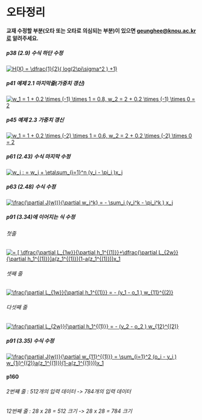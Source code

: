 # 오타정리 

#### 교재 수정할 부분(오타 또는 오타로 의심되는 부분)이 있으면 geunghee@knou.ac.kr로 알려주세요.

##### p38 (2.9) 수식 하단 수정

<a href="https://www.codecogs.com/eqnedit.php?latex=H(X)&space;=&space;\dfrac{1}{2}(&space;log(2\pi\sigma^2&space;)&space;&plus;1)" target="_blank"><img src="https://latex.codecogs.com/gif.latex?H(X)&space;=&space;\dfrac{1}{2}(&space;log(2\pi\sigma^2&space;)&space;&plus;1)" title="H(X) = \dfrac{1}{2}( log(2\pi\sigma^2 ) +1)" /></a>

##### p41 예제 2.1 마지막줄(가중치 갱신)

<a href="https://www.codecogs.com/eqnedit.php?latex=w_1&space;=&space;1&space;&plus;&space;0.2&space;\times&space;(-1)&space;\times&space;1&space;=&space;0.8,&space;w_2&space;=&space;2&space;&plus;&space;0.2&space;\times&space;(-1)&space;\times&space;0&space;=&space;2" target="_blank"><img src="https://latex.codecogs.com/gif.latex?w_1&space;=&space;1&space;&plus;&space;0.2&space;\times&space;(-1)&space;\times&space;1&space;=&space;0.8,&space;w_2&space;=&space;2&space;&plus;&space;0.2&space;\times&space;(-1)&space;\times&space;0&space;=&space;2" title="w_1 = 1 + 0.2 \times (-1) \times 1 = 0.8, w_2 = 2 + 0.2 \times (-1) \times 0 = 2" /></a>

##### p45 예제 2.3 가중치 갱신

<a href="https://www.codecogs.com/eqnedit.php?latex=w_1&space;=&space;1&space;&plus;&space;0.2&space;\times&space;(-2)&space;\times&space;1&space;=&space;0.6,&space;w_2&space;=&space;2&space;&plus;&space;0.2&space;\times&space;(-2)&space;\times&space;0&space;=&space;2" target="_blank"><img src="https://latex.codecogs.com/gif.latex?w_1&space;=&space;1&space;&plus;&space;0.2&space;\times&space;(-2)&space;\times&space;1&space;=&space;0.6,&space;w_2&space;=&space;2&space;&plus;&space;0.2&space;\times&space;(-2)&space;\times&space;0&space;=&space;2" title="w_1 = 1 + 0.2 \times (-2) \times 1 = 0.6, w_2 = 2 + 0.2 \times (-2) \times 0 = 2" /></a>

##### p61 (2.43) 수식 마지막 수정

<a href="https://www.codecogs.com/eqnedit.php?latex=w_j&space;:&space;=&space;w_j&space;&plus;&space;\eta\sum_{i=1}^n&space;(y_i&space;-&space;\pi_i&space;)x_j" target="_blank"><img src="https://latex.codecogs.com/gif.latex?w_j&space;:&space;=&space;w_j&space;&plus;&space;\eta\sum_{i=1}^n&space;(y_i&space;-&space;\pi_i&space;)x_j" title="w_j : = w_j + \eta\sum_{i=1}^n (y_i - \pi_i )x_j" /></a>

##### p63 (2.48) 수식 수정

<a href="https://www.codecogs.com/eqnedit.php?latex=\frac{\partial&space;J(w)}{\partial&space;w_j^k}&space;=&space;-&space;\sum_i&space;(y_i^k&space;-&space;\pi_i^k&space;)&space;x_j" target="_blank"><img src="https://latex.codecogs.com/gif.latex?\frac{\partial&space;J(w)}{\partial&space;w_j^k}&space;=&space;-&space;\sum_i&space;(y_i^k&space;-&space;\pi_i^k&space;)&space;x_j" title="\frac{\partial J(w))}{\partial w_j^k} = - \sum_i (y_i^k - \pi_i^k ) x_j" /></a>

##### p91 (3.34)에 이어지는 식 수정

###### 첫줄

<a href="https://www.codecogs.com/eqnedit.php?latex==&space;[&space;\dfrac{\partial&space;L_{1w}}{\partial&space;h_1^{(1)}}&plus;\dfrac{\partial&space;L_{2w}}{\partial&space;h_1^{(1)}}]a(z_1^{(1)})(1-a(z_1^{(1)}))x_1" target="_blank"><img src="https://latex.codecogs.com/gif.latex?=&space;[&space;\dfrac{\partial&space;L_{1w}}{\partial&space;h_1^{(1)}}&plus;\dfrac{\partial&space;L_{2w}}{\partial&space;h_1^{(1)}}]a(z_1^{(1)})(1-a(z_1^{(1)}))x_1" title="= [ \dfrac{\partial L_{1w}}{\partial h_1^{(1)}}+\dfrac{\partial L_{2w}}{\partial h_1^{(1)}}]a(z_1^{(1)})(1-a(z_1^{(1)}))x_1" /></a>

###### 셋째 줄

<a href="https://www.codecogs.com/eqnedit.php?latex=\frac{\partial&space;L_{1w}}{\partial&space;h_1^{(1)}}&space;=&space;-&space;(y_1&space;-&space;o_1&space;)&space;w_{11}^{(2)}" target="_blank"><img src="https://latex.codecogs.com/gif.latex?\frac{\partial&space;L_{1w}}{\partial&space;h_1^{(1)}}&space;=&space;-&space;(y_1&space;-&space;o_1&space;)&space;w_{11}^{(2)}" title="\frac{\partial L_{1w}}{\partial h_1^{(1)}} = - (y_1 - o_1 ) w_{11}^{(2)}" /></a>

###### 다섯째 줄

<a href="https://www.codecogs.com/eqnedit.php?latex=\frac{\partial&space;L_{2w}}{\partial&space;h_1^{(1)}}&space;=&space;-&space;(y_2&space;-&space;o_2&space;)&space;w_{12}^{(2)}" target="_blank"><img src="https://latex.codecogs.com/gif.latex?\frac{\partial&space;L_{2w}}{\partial&space;h_1^{(1)}}&space;=&space;-&space;(y_2&space;-&space;o_2&space;)&space;w_{12}^{(2)}" title="\frac{\partial L_{2w}}{\partial h_1^{(1)}} = - (y_2 - o_2 ) w_{12}^{(2)}" /></a>

##### p91 (3.35) 수식 수정

<a href="https://www.codecogs.com/eqnedit.php?latex=\frac{\partial&space;J(w))}{\partial&space;w_{11}^{(1)}}&space;=&space;\sum_{i=1}^2&space;(o_i&space;-&space;y_i&space;)&space;w_{1i}^{(2)}a(z_1^{(1)})(1-a(z_1^{(1)}))x_1" target="_blank"><img src="https://latex.codecogs.com/gif.latex?\frac{\partial&space;J(w))}{\partial&space;w_{11}^{(1)}}&space;=&space;\sum_{i=1}^2&space;(o_i&space;-&space;y_i&space;)&space;w_{1i}^{(2)}a(z_1^{(1)})(1-a(z_1^{(1)}))x_1" title="\frac{\partial J(w))}{\partial w_{11}^{(1)}} = \sum_{i=1}^2 (o_i - y_i ) w_{1i}^{(2)}a(z_1^{(1)})(1-a(z_1^{(1)}))x_1" /></a>

#### p160 

###### 2번쨰 줄  : 512개의 입력 데이터 -> 784개의 입력 데이터

###### 12번째 줄 : 28 x 28 = 512 크기  -> 28 x 28 = 784 크기 

